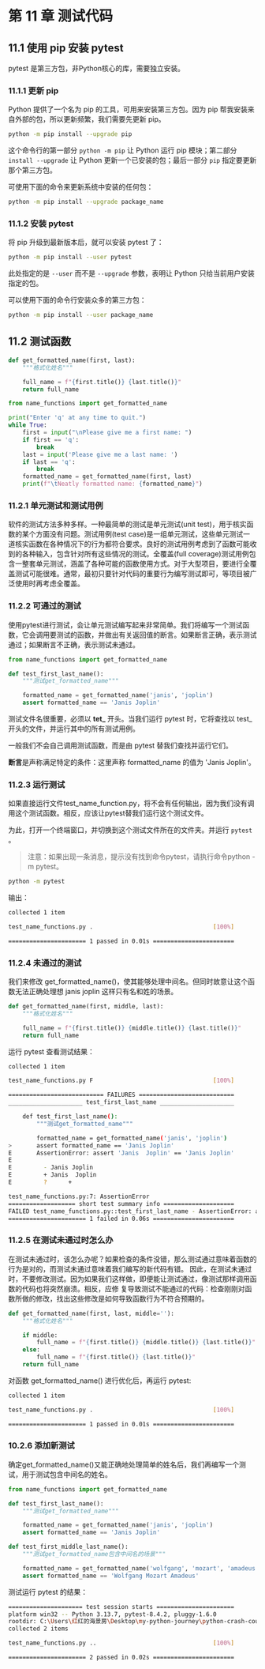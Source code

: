 # 第 11 章 测试代码

## 11.1 使用 pip 安装 pytest

pytest 是第三方包，非Python核心的库，需要独立安装。

### 11.1.1 更新 pip

Python 提供了一个名为 pip 的工具，可用来安装第三方包。因为 pip 帮我安装来自外部的包，所以更新频繁，我们需要先更新 pip。

``` bash
python -m pip install --upgrade pip
```

这个命令行的第一部分 `python -m pip` 让 Python 运行 pip 模块；第二部分 `install --upgrade` 让 Python 更新一个已安装的包；最后一部分 `pip` 指定要更新那个第三方包。

可使用下面的命令来更新系统中安装的任何包：
``` bash
python -m pip install --upgrade package_name
```

### 11.1.2 安装 pytest

将 pip 升级到最新版本后，就可以安装 pytest 了：

``` bash
python -m pip install --user pytest
```

此处指定的是 `--user` 而不是 `--upgrade` 参数，表明让 Python 只给当前用户安装指定的包。

可以使用下面的命令行安装众多的第三方包：

``` bash
python -m pip install --user package_name
```

## 11.2 测试函数

``` python
def get_formatted_name(first, last):
    """格式化姓名"""

    full_name = f"{first.title()} {last.title()}"
    return full_name
```

``` python 
from name_functions import get_formatted_name

print("Enter 'q' at any time to quit.")
while True:
    first = input("\nPlease give me a first name: ")
    if first == 'q':
        break
    last = input('Please give me a last name: ')
    if last == 'q':
        break
    formatted_name = get_formatted_name(first, last)
    print(f"\tNeatly formatted name: {formatted_name}")
```

### 11.2.1 单元测试和测试用例

软件的测试方法多种多样。一种最简单的测试是单元测试(unit test)，用于核实函数的某个方面没有问题。测试用例(test case)是一组单元测试，这些单元测试一道核实函数在各种情况下的行为都符合要求。良好的测试用例考虑到了函数可能收到的各种输入，包含针对所有这些情况的测试。全覆盖(full coverage)测试用例包含一整套单元测试，涵盖了各种可能的函数使用方式。对于大型项目，要进行全覆盖测试可能很难。通常，最初只要针对代码的重要行为编写测试即可，等项目被广泛使用时再考虑全覆盖。

### 11.2.2 可通过的测试

使用pytest进行测试，会让单元测试编写起来非常简单。我们将编写一个测试函数，它会调用要测试的函数，并做出有关返回值的断言。如果断言正确，表示测试通过；如果断言不正确，表示测试未通过。


``` python
from name_functions import get_formatted_name

def test_first_last_name():
    """测试get_formatted_name"""

    formatted_name = get_formatted_name('janis', 'joplin')
    assert formatted_name == 'Janis Joplin'
```

测试文件名很重要，必须以 **tet_** 开头。当我们运行 pytest 时，它将查找以 test_ 开头的文件，并运行其中的所有测试用例。

一般我们不会自己调用测试函数，而是由 pytest 替我们查找并运行它们。

**断言**是声称满足特定的条件：这里声称 formatted_name 的值为 'Janis Joplin'。

### 11.2.3 运行测试

如果直接运行文件test_name_function.py，将不会有任何输出，因为我们没有调用这个测试函数。相反，应该让pytest替我们运行这个测试文件。

为此，打开一个终端窗口，并切换到这个测试文件所在的文件夹。并运行 `pytest` 。

> 注意：如果出现一条消息，提示没有找到命令pytest，请执行命令python -m pytest。

``` bash
python -m pytest
```

输出：

``` bash
collected 1 item

test_name_functions.py .                                  [100%]

====================== 1 passed in 0.01s =======================

```

### 11.2.4 未通过的测试

我们来修改 get_formatted_name()，使其能够处理中间名。但同时故意让这个函数无法正确处理想 janis joplin 这样只有名和姓的场景。

``` python
def get_formatted_name(first, middle, last):
    """格式化姓名"""

    full_name = f"{first.title()} {middle.title()} {last.title()}"
    return full_name
```

运行 pytest 查看测试结果：

``` bash
collected 1 item

test_name_functions.py F                                  [100%]

=========================== FAILURES ===========================
_____________________ test_first_last_name _____________________

    def test_first_last_name():
        """测试get_formatted_name"""

        formatted_name = get_formatted_name('janis', 'joplin')
>       assert formatted_name == 'Janis Joplin'
E       AssertionError: assert 'Janis  Joplin' == 'Janis Joplin'
E
E         - Janis Joplin
E         + Janis  Joplin
E         ?      +

test_name_functions.py:7: AssertionError
=================== short test summary info ====================
FAILED test_name_functions.py::test_first_last_name - AssertionError: assert 'Janis  Joplin' == 'Janis Joplin'
====================== 1 failed in 0.06s =======================
```

### 11.2.5 在测试未通过时怎么办

在测试未通过时，该怎么办呢？如果检查的条件没错，那么测试通过意味着函数的行为是对的，而测试未通过意味着我们编写的新代码有错。
因此，在测试未通过时，不要修改测试。因为如果我们这样做，即便能让测试通过，像测试那样调用函数的代码也将突然崩溃。相反，应修
复导致测试不能通过的代码：检查刚刚对函数所做的修改，找出这些修改是如何导致函数行为不符合预期的。

``` python
def get_formatted_name(first, last, middle=''):
    """格式化姓名"""

    if middle:
        full_name = f"{first.title()} {middle.title()} {last.title()}"
    else:
        full_name = f"{first.title()} {last.title()}"
    return full_name
```

对函数 get_formatted_name() 进行优化后，再运行 pytest:

``` bash
collected 1 item

test_name_functions.py .                                  [100%]

====================== 1 passed in 0.01s =======================
```


### 10.2.6 添加新测试

确定get_formatted_name()又能正确地处理简单的姓名后，我们再编写一个测试，用于测试包含中间名的姓名。

``` python
from name_functions import get_formatted_name

def test_first_last_name():
    """测试get_formatted_name"""

    formatted_name = get_formatted_name('janis', 'joplin')
    assert formatted_name == 'Janis Joplin'

def test_first_middle_last_name():
    """测试get_formatted_name包含中间名的场景"""

    formatted_name = get_formatted_name('wolfgang', 'mozart', 'amadeus')
    assert formatted_name == 'Wolfgang Mozart Amadeus'
```

测试运行 pytest 的结果：

``` bash
===================== test session starts ======================
platform win32 -- Python 3.13.7, pytest-8.4.2, pluggy-1.6.0
rootdir: C:\Users\红红的海景房\Desktop\my-python-journey\python-crash-course\chapter-11
collected 2 items

test_name_functions.py ..                                 [100%]

====================== 2 passed in 0.02s =======================
```